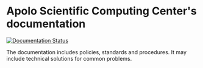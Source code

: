 # Apolo Scientific Computing Center's documentation

[![Documentation Status](https://readthedocs.org/projects/apolo-docs/badge/?version=latest)](http://apolo-docs.readthedocs.io/en/latest/?badge=latest)

The documentation includes policies, standards and procedures. It may
include technical solutions for common problems.
